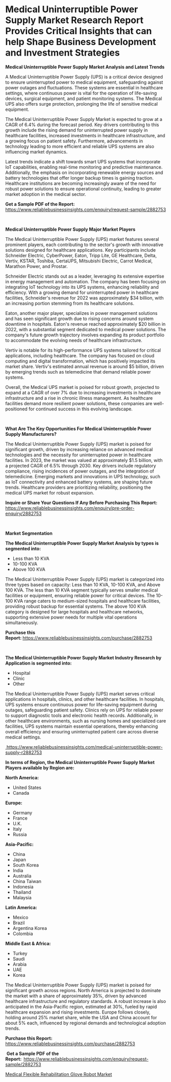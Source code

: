 <p><h1>Medical Uninterruptible Power Supply Market Research Report Provides Critical Insights that can help Shape Business Development and Investment Strategies</h1></p><p><strong>Medical Uninterruptible Power Supply Market Analysis and Latest Trends</strong></p>
<p><p>A Medical Uninterruptible Power Supply (UPS) is a critical device designed to ensure uninterrupted power to medical equipment, safeguarding against power outages and fluctuations. These systems are essential in healthcare settings, where continuous power is vital for the operation of life-saving devices, surgical equipment, and patient monitoring systems. The Medical UPS also offers surge protection, prolonging the life of sensitive medical equipment.</p><p>The Medical Uninterruptible Power Supply Market is expected to grow at a CAGR of 6.4% during the forecast period. Key drivers contributing to this growth include the rising demand for uninterrupted power supply in healthcare facilities, increased investments in healthcare infrastructure, and a growing focus on patient safety. Furthermore, advancements in technology leading to more efficient and reliable UPS systems are also influencing market dynamics.</p><p>Latest trends indicate a shift towards smart UPS systems that incorporate IoT capabilities, enabling real-time monitoring and predictive maintenance. Additionally, the emphasis on incorporating renewable energy sources and battery technologies that offer longer backup times is gaining traction. Healthcare institutions are becoming increasingly aware of the need for robust power solutions to ensure operational continuity, leading to greater market adoption in the medical sector.</p></p>
<p><strong>Get a Sample PDF of the Report:&nbsp;</strong> <a href="https://www.reliablebusinessinsights.com/enquiry/request-sample/2882753?utm_campaign=3062&utm_medium=2&utm_source=Github&utm_content=ia&utm_term=13032025&utm_id=medical-uninterruptible-power-supply">https://www.reliablebusinessinsights.com/enquiry/request-sample/2882753</a></p>
<p>&nbsp;</p>
<p><strong>Medical Uninterruptible Power Supply Major Market Players</strong></p>
<p><p>The Medical Uninterruptible Power Supply (UPS) market features several prominent players, each contributing to the sector's growth with innovative solutions designed for healthcare applications. Key participants include Schneider Electric, CyberPower, Eaton, Tripp Lite, GE Healthcare, Delta, Vertiv, KSTAR, Toshiba, CertaUPS, Mitsubishi Electric, Carrot Medical, Marathon Power, and Prostar.</p><p>Schneider Electric stands out as a leader, leveraging its extensive expertise in energy management and automation. The company has been focusing on integrating IoT technology into its UPS systems, enhancing reliability and efficiency. With a growing demand for uninterrupted power in healthcare facilities, Schneider's revenue for 2022 was approximately $34 billion, with an increasing portion stemming from its healthcare solutions.</p><p>Eaton, another major player, specializes in power management solutions and has seen significant growth due to rising concerns around system downtime in hospitals. Eaton's revenue reached approximately $20 billion in 2022, with a substantial segment dedicated to medical power solutions. The company's future growth trajectory involves expanding its product portfolio to accommodate the evolving needs of healthcare infrastructure.</p><p>Vertiv is notable for its high-performance UPS systems tailored for critical applications, including healthcare. The company has focused on cloud computing and digital transformation, which has positively impacted its market share. Vertiv's estimated annual revenue is around $5 billion, driven by emerging trends such as telemedicine that demand reliable power systems.</p><p>Overall, the Medical UPS market is poised for robust growth, projected to expand at a CAGR of over 7% due to increasing investments in healthcare infrastructure and a rise in chronic illness management. As healthcare facilities demand more resilient power solutions, these companies are well-positioned for continued success in this evolving landscape.</p></p>
<p>&nbsp;</p>
<p><strong>What Are The Key Opportunities For Medical Uninterruptible Power Supply Manufacturers?</strong></p>
<p><p>The Medical Uninterruptible Power Supply (UPS) market is poised for significant growth, driven by increasing reliance on advanced medical technologies and the necessity for uninterrupted power in healthcare facilities. In 2023, the market was valued at approximately $1.5 billion, with a projected CAGR of 6.5% through 2030. Key drivers include regulatory compliance, rising incidences of power outages, and the integration of telemedicine. Emerging markets and innovations in UPS technology, such as IoT connectivity and enhanced battery systems, are shaping future trends. Healthcare providers are prioritizing reliability, positioning the medical UPS market for robust expansion.</p></p>
<p><strong>Inquire or Share Your Questions If Any Before Purchasing This Report:</strong> <a href="https://www.reliablebusinessinsights.com/enquiry/pre-order-enquiry/2882753?utm_campaign=3062&utm_medium=2&utm_source=Github&utm_content=ia&utm_term=13032025&utm_id=medical-uninterruptible-power-supply">https://www.reliablebusinessinsights.com/enquiry/pre-order-enquiry/2882753</a></p>
<p>&nbsp;</p>
<p><strong>Market Segmentation</strong></p>
<p><strong>The Medical Uninterruptible Power Supply Market Analysis by types is segmented into:</strong></p>
<p><ul><li>Less than 10 KVA</li><li>10-100 KVA</li><li>Above 100 KVA</li></ul></p>
<p><p>The Medical Uninterruptible Power Supply (UPS) market is categorized into three types based on capacity: Less than 10 KVA, 10-100 KVA, and Above 100 KVA. The less than 10 KVA segment typically serves smaller medical facilities or equipment, ensuring reliable power for critical devices. The 10-100 KVA range caters to medium-sized hospitals and healthcare facilities, providing robust backup for essential systems. The above 100 KVA category is designed for large hospitals and healthcare networks, supporting extensive power needs for multiple vital operations simultaneously.</p></p>
<p><strong>Purchase this Report:&nbsp;</strong><a href="https://www.reliablebusinessinsights.com/purchase/2882753?utm_campaign=3062&utm_medium=2&utm_source=Github&utm_content=ia&utm_term=13032025&utm_id=medical-uninterruptible-power-supply">https://www.reliablebusinessinsights.com/purchase/2882753</a></p>
<p>&nbsp;</p>
<p><strong>The Medical Uninterruptible Power Supply Market Industry Research by Application is segmented into:</strong></p>
<p><ul><li>Hospital</li><li>Clinic</li><li>Other</li></ul></p>
<p><p>The Medical Uninterruptible Power Supply (UPS) market serves critical applications in hospitals, clinics, and other healthcare facilities. In hospitals, UPS systems ensure continuous power for life-saving equipment during outages, safeguarding patient safety. Clinics rely on UPS for reliable power to support diagnostic tools and electronic health records. Additionally, in other healthcare environments, such as nursing homes and specialized care facilities, UPS systems maintain essential operations, thereby enhancing overall efficiency and ensuring uninterrupted patient care across diverse medical settings.</p></p>
<p><a href="https://www.reliablebusinessinsights.com/medical-uninterruptible-power-supply-r2882753?utm_campaign=3062&utm_medium=2&utm_source=Github&utm_content=ia&utm_term=13032025&utm_id=medical-uninterruptible-power-supply">&nbsp;https://www.reliablebusinessinsights.com/medical-uninterruptible-power-supply-r2882753</a></p>
<p><strong>In terms of Region, the Medical Uninterruptible Power Supply Market Players available by Region are:</strong></p>
<p>
    <p> <strong> North America: </strong>
        <ul>
            <li>United States</li>
            <li>Canada</li>
        </ul>
        </p> 
    <p> <strong> Europe: </strong>
        <ul>
            <li>Germany</li>
            <li>France</li>
            <li>U.K.</li>
            <li>Italy</li>
            <li>Russia</li>
        </ul>
        </p> 
    <p> <strong> Asia-Pacific: </strong>
        <ul>
            <li>China</li>
            <li>Japan</li>
            <li>South Korea</li>
            <li>India</li>
            <li>Australia</li>
            <li>China Taiwan</li>
            <li>Indonesia</li>
            <li>Thailand</li>
            <li>Malaysia</li>
        </ul>
        </p> 
    <p> <strong> Latin America: </strong>
        <ul>
            <li>Mexico</li>
            <li>Brazil</li>
            <li>Argentina Korea</li>
            <li>Colombia</li>
        </ul>
        </p> 
    <p> <strong> Middle East & Africa: </strong>
        <ul>
            <li>Turkey</li>
            <li>Saudi</li>
            <li>Arabia</li>
            <li>UAE</li>
            <li>Korea</li>
        </ul>
    </p>
    </p>
<p><p>The Medical Uninterruptible Power Supply (UPS) market is poised for significant growth across regions. North America is projected to dominate the market with a share of approximately 35%, driven by advanced healthcare infrastructure and regulatory standards. A robust increase is also anticipated in the Asia-Pacific region, estimated at 30%, fueled by rapid healthcare expansion and rising investments. Europe follows closely, holding around 25% market share, while the USA and China account for about 5% each, influenced by regional demands and technological adoption trends.</p></p>
<p><strong>Purchase this Report: </strong><a href="https://www.reliablebusinessinsights.com/purchase/2882753?utm_campaign=3062&utm_medium=2&utm_source=Github&utm_content=ia&utm_term=13032025&utm_id=medical-uninterruptible-power-supply">https://www.reliablebusinessinsights.com/purchase/2882753</a></p>
<p>&nbsp;<strong>Get a Sample PDF of the Report:&nbsp;&nbsp;</strong><a href="https://www.reliablebusinessinsights.com/enquiry/request-sample/2882753?utm_campaign=3062&utm_medium=2&utm_source=Github&utm_content=ia&utm_term=13032025&utm_id=medical-uninterruptible-power-supply">https://www.reliablebusinessinsights.com/enquiry/request-sample/2882753</a></p>
<p><strong></strong></p>
<p><p><a href="https://github.com/kaloyhboosh/Market-Research-Report-List-1/blob/main/medical-flexible-rehabilitation-glove-robot-market.md?utm_campaign=3062&utm_medium=2&utm_source=Github&utm_content=ia&utm_term=13032025&utm_id=medical-uninterruptible-power-supply">Medical Flexible Rehabilitation Glove Robot Market</a></p></p>